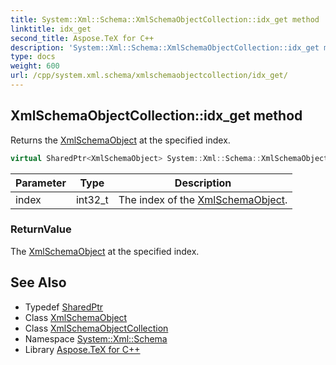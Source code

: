 ```yaml
---
title: System::Xml::Schema::XmlSchemaObjectCollection::idx_get method
linktitle: idx_get
second_title: Aspose.TeX for C++
description: 'System::Xml::Schema::XmlSchemaObjectCollection::idx_get method. Returns the XmlSchemaObject at the specified index in C++.'
type: docs
weight: 600
url: /cpp/system.xml.schema/xmlschemaobjectcollection/idx_get/
---
```

## XmlSchemaObjectCollection::idx_get method


Returns the [XmlSchemaObject](../../xmlschemaobject/) at the specified index.

```cpp
virtual SharedPtr<XmlSchemaObject> System::Xml::Schema::XmlSchemaObjectCollection::idx_get(int32_t index)
```


| Parameter | Type | Description |
| --- | --- | --- |
| index | int32_t | The index of the [XmlSchemaObject](../../xmlschemaobject/). |

### ReturnValue

The [XmlSchemaObject](../../xmlschemaobject/) at the specified index.

## See Also

* Typedef [SharedPtr](../../../system/sharedptr/)
* Class [XmlSchemaObject](../../xmlschemaobject/)
* Class [XmlSchemaObjectCollection](../)
* Namespace [System::Xml::Schema](../../)
* Library [Aspose.TeX for C++](../../../)
